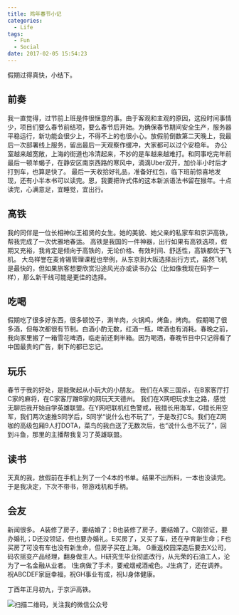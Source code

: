 ```yaml
---
title: 鸡年春节小记
categories:
  - Life
tags:
  - Fun
  - Social
date: 2017-02-05 15:54:23
---
```

假期过得真快，小结下。

## 前奏
我一直觉得，过节前上班是件很惬意的事。由于客观和主观的原因，这段时间事情少，项目们要么春节前结项，要么春节后开始。为确保春节期间安全生产，服务器平稳运行，新功能会很少上，不得不上的也很小心。放假前倒数第二天晚上，我最后一次部署线上服务，留出最后一天观察作缓冲，大家都可以过个安稳年。
办公室越来越宽敞，上海的街道也冷清起来，不妙的是车越来越难打。和同事吃完年前最后一顿羊蝎子，在静安区南京西路的寒风中，滴滴Uber双开，加价半小时后才打到车，也算是快了。
最后一天收拾好礼品，准备好红包，临下班前惊喜地发现，还有小半本书可以读完。恩，我要把许式伟的这本新派语法书留在猴年。十点读完，心满意足，宜睡觉，宜出行。

## 高铁
我的同伴是一位长相神似王祖贤的女生。她的美貌、她父亲的私家车和京沪高铁，帮我完成了一次优雅地春运。
高铁是我国的一件神器，出行如果有高铁选项，假期又充裕，我肯定是倾向于高铁的，无论价格、有效时间、舒适性，高铁都优于飞机。
大岛祥誉在麦肯锡管理课程也举例，从东京到大阪选择出行方式，虽然飞机是最快的，但如果旅客想要欣赏沿途风光亦或读书办公（比如像我现在码字一样），那么新干线可能是更佳的选择。

## 吃喝
假期吃了很多好东西，很多顿饺子，涮羊肉，火锅鸡，烤鱼，烤肉。
假期喝了很多酒，但每次都很有节制。白酒小酌无数，红酒一瓶，啤酒也有消耗。春晚之前，我向家里搬了一箱雪花啤酒，临走前还剩半箱。因为喝酒，春晚节目中只记得看了中国最贵的广告，剩下的都已忘记。

## 玩乐
春节于我的好处，是能聚起从小玩大的小朋友。
我们在A家三国杀，在B家客厅打C家的麻将，在C家客厅蹭B家的网玩天天德州。
我们在X网吧玩求生之路，感觉无聊后我开始自学英雄联盟。在Y网吧联机红色警戒，我擅长用海军，G擅长用空军，我们两次速推S同学后，S同学“说什么也不玩了”，于是改打CS。我们在Z网咖的高级包厢9人打DOTA，菜鸟的我白送了无数次后，也“说什么也不玩了”，回到斗鱼，那里的主播帮我复习了英雄联盟。

## 读书
天真的我，放假前在手机上列了一个4本的书单。结果不出所料，一本也没读完。
于是我决定，下次不带书，带游戏机和手柄。

## 会友
新闻很多。
A装修了房子，要结婚了；B也装修了房子，要结婚了。C刚领证，要办婚礼；D还没领证，但也要办婚礼。E买房了，又买了车，还在孕育新生命；F也买房了可没有车也没有新生命，但房子买在上海。
G重返校园深造后要去X公司，码农摇变产品经理，翻身做主人。H研究生毕业彻底改行，从光荣的石油工人，沦为了一名金融从业者。
I生病做了手术，要戒烟戒酒戒色。J生病了，还在调养。
祝ABCDEF家庭幸福，祝GH事业有成，祝IJ身体健康。

丁酉年正月初九，于京沪高铁。

![扫描二维码，关注我的微信公众号](/images/qrcode_songzheglobal_2017.jpg)
